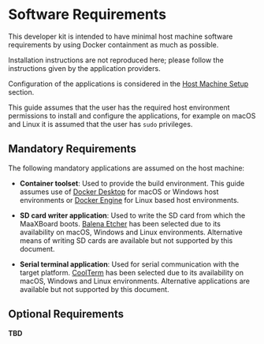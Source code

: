 # Software Requirements

This developer kit is intended to have minimal host machine software requirements by using Docker containment as much as possible.

Installation instructions are not reproduced here; please follow the instructions given by the application providers.

Configuration of the applications is considered in the [Host Machine Setup](host_machine_setup.md) section.

This guide assumes that the user has the required host environment permissions to install and configure the applications, for example on macOS and Linux it is assumed that the user has `sudo` privileges.

## Mandatory Requirements

The following mandatory applications are assumed on the host machine:

- **Container toolset**: Used to provide the build environment. This guide assumes use of [Docker Desktop](https://www.docker.com/products/docker-desktop) for macOS or Windows host environments or [Docker Engine](https://hub.docker.com/search?offering=community&operating_system=linux&q=&type=edition) for Linux based host environments.

- **SD card writer application**: Used to write the SD card from which the MaaXBoard boots. [Balena Etcher](https://www.balena.io/etcher/) has been selected due to its availability on macOS, Windows and Linux environments. Alternative means of writing SD cards are available but not supported by this document.

- **Serial terminal application**: Used for serial communication with the target platform. [CoolTerm](https://freeware.the-meiers.org/) has been selected due to its availability on macOS, Windows and Linux environments. Alternative applications are available but not supported by this document.

## Optional Requirements

**TBD**
